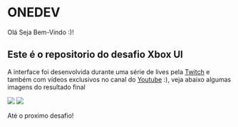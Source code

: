 # ONEDEV

Olá Seja Bem-Vindo :)!


## Este é o repositorio do desafio Xbox UI

A interface foi desenvolvida durante uma série de lives pela [Twitch](https://www.twitch.tv/onedev_) e também com vídeos exclusivos no canal do [Youtube](https://www.youtube.com/channel/UCKFtKeO2FN5QMwAPlseoABQ) :), veja abaixo algumas imagens do resultado final

![](./src/assets/Login.png)
![](./src/assets/Home.png)


Até o proximo desafio!

